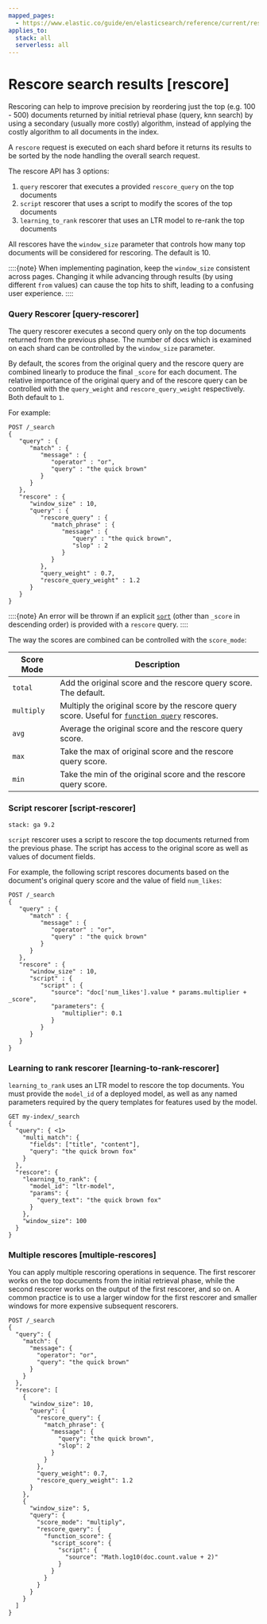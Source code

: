 ```yaml
---
mapped_pages:
  - https://www.elastic.co/guide/en/elasticsearch/reference/current/rescore-search-results.html
applies_to:
  stack: all
  serverless: all
---
```

# Rescore search results [rescore]

Rescoring can help to improve precision by reordering just the top
(e.g. 100 - 500) documents returned by initial retrieval phase
(query, knn search) by using a secondary (usually more costly) algorithm,
instead of applying the costly algorithm to all documents in the index.

A `rescore` request is executed on each shard before it returns its results
to be sorted by the node handling the overall search request.

The rescore API has 3 options:

1. `query` rescorer that executes a provided `rescore_query` on the top documents
2. `script` rescorer that uses a script to modify the scores of the top documents
3. `learning_to_rank` rescorer that uses an LTR model to re-rank the top documents

All rescores have the `window_size` parameter that controls how many top
documents will be considered for rescoring. The default is 10.

::::{note}
When implementing pagination, keep the `window_size` consistent across pages.
Changing it while advancing through results (by using different `from` values)
can cause the top hits to shift, leading to a confusing user experience.
::::

### Query Rescorer [query-rescorer]

The query rescorer executes a second query only on the top documents returned
from the previous phase. The number of docs which is examined on each shard
can be controlled by the `window_size` parameter.

By default, the scores from the original query and the rescore query are combined
linearly to produce the final `_score` for each document.
The relative importance of the original query and of the rescore query can be
controlled with the `query_weight` and `rescore_query_weight` respectively.
Both default to `1`.

For example:

```console
POST /_search
{
   "query" : {
      "match" : {
         "message" : {
            "operator" : "or",
            "query" : "the quick brown"
         }
      }
   },
   "rescore" : {
      "window_size" : 10,
      "query" : {
         "rescore_query" : {
            "match_phrase" : {
               "message" : {
                  "query" : "the quick brown",
                  "slop" : 2
               }
            }
         },
         "query_weight" : 0.7,
         "rescore_query_weight" : 1.2
      }
   }
}
```

::::{note}
An error will be thrown if an explicit [`sort`](/reference/elasticsearch/rest-apis/sort-search-results.md)
(other than `_score` in descending order) is provided with a `rescore` query.
::::


The way the scores are combined can be controlled with the `score_mode`:

| Score Mode | Description                                                                                                                                                             |
| --- |-------------------------------------------------------------------------------------------------------------------------------------------------------------------------|
| `total` | Add the original score and the rescore query score. The default.                                                                                                        |
| `multiply` | Multiply the original score by the rescore query score. Useful for [`function query`](/reference/query-languages/query-dsl/query-dsl-function-score-query.md) rescores. |
| `avg` | Average the original score and the rescore query score.                                                                                                                 |
| `max` | Take the max of original score and the rescore query score.                                                                                                             |
| `min` | Take the min of the original score and the rescore query score.                                                                                                         |

### Script rescorer  [script-rescorer]
```{applies_to}
stack: ga 9.2
```

`script` rescorer uses a script to rescore the top documents returned
from the previous phase. The script has access to the original score as well
as values of document fields.

For example, the following script rescores documents based on the document's
original query score and the value of field `num_likes`:

```console
POST /_search
{
   "query" : {
      "match" : {
         "message" : {
            "operator" : "or",
            "query" : "the quick brown"
         }
      }
   },
   "rescore" : {
      "window_size" : 10,
      "script" : {
         "script" : {
            "source": "doc['num_likes'].value * params.multiplier + _score",
            "parameters": {
               "multiplier": 0.1
            }
         }
      }
   }
}
```

### Learning to rank rescorer [learning-to-rank-rescorer]
`learning_to_rank` uses an LTR model to rescore the top documents. You must
provide the `model_id` of a deployed model, as well as any named parameters
required by the query templates for features used by the model.

```console
GET my-index/_search
{
  "query": { <1>
    "multi_match": {
      "fields": ["title", "content"],
      "query": "the quick brown fox"
    }
  },
  "rescore": {
    "learning_to_rank": {
      "model_id": "ltr-model",
      "params": {
        "query_text": "the quick brown fox"
      }
    },
    "window_size": 100
  }
}
```

### Multiple rescores [multiple-rescores]

You can apply multiple rescoring operations in sequence. The first rescorer
works on the top documents from the initial retrieval phase, while the second
rescorer works on the output of the first rescorer, and so on. A common practice
is to use a larger window for the first rescorer and smaller windows for more
expensive subsequent rescorers.

```console
POST /_search
{
  "query": {
    "match": {
      "message": {
        "operator": "or",
        "query": "the quick brown"
      }
    }
  },
  "rescore": [
    {
      "window_size": 10,
      "query": {
        "rescore_query": {
          "match_phrase": {
            "message": {
              "query": "the quick brown",
              "slop": 2
            }
          }
        },
        "query_weight": 0.7,
        "rescore_query_weight": 1.2
      }
    },
    {
      "window_size": 5,
      "query": {
        "score_mode": "multiply",
        "rescore_query": {
          "function_score": {
            "script_score": {
              "script": {
                "source": "Math.log10(doc.count.value + 2)"
              }
            }
          }
        }
      }
    }
  ]
}
```
